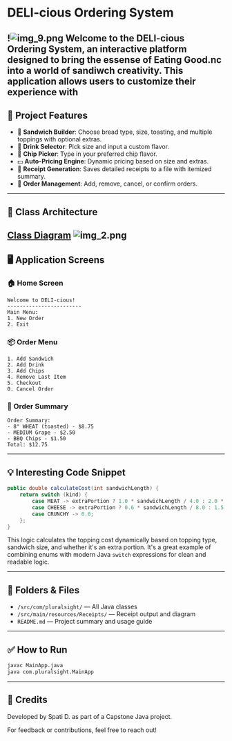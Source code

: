 # DELI-cious Ordering System
!![img_9.png](../../../../../target/img_9.png)
Welcome to the **DELI-cious Ordering System**, an interactive platform designed to bring the essense of Eating Good.nc into a world of sandiwch creativity. 
This application allows users to customize their experience with
---

## 📌 Project Features

* 🍞 **Sandwich Builder**: Choose bread type, size, toasting, and multiple toppings with optional extras.
* 🥤 **Drink Selector**: Pick size and input a custom flavor.
* 🍟 **Chip Picker**: Type in your preferred chip flavor.
* 💵 **Auto-Pricing Engine**: Dynamic pricing based on size and extras.
* 📄 **Receipt Generation**: Saves detailed receipts to a file with itemized summary.
* 🧾 **Order Management**: Add, remove, cancel, or confirm orders.

---

## 🧱 Class Architecture

[Class Diagram](src/main/resources/Receipts/Capstone%202%20-%20DELI-cious.png)
![img_2.png](../../../../../target/img_2.png)
---

## 🖥️ Application Screens

### 🏠 Home Screen

```
Welcome to DELI-cious!
------------------------
Main Menu:
1. New Order
2. Exit
```

### 📦 Order Menu

```
1. Add Sandwich
2. Add Drink
3. Add Chips
4. Remove Last Item
5. Checkout
0. Cancel Order
```

### 🧾 Order Summary

```
Order Summary:
- 8" WHEAT (toasted) - $8.75
- MEDIUM Grape - $2.50
- BBQ Chips - $1.50
Total: $12.75
```

---

## 💡 Interesting Code Snippet

```java
public double calculateCost(int sandwichLength) {
    return switch (kind) {
        case MEAT -> extraPortion ? 1.0 * sandwichLength / 4.0 : 2.0 * sandwichLength / 8.0;
        case CHEESE -> extraPortion ? 0.6 * sandwichLength / 8.0 : 1.5 * sandwichLength / 8.0;
        case CRUNCHY -> 0.0;
    };
}
```

This logic calculates the topping cost dynamically based on topping type, sandwich size, and whether it's an extra portion. It's a great example of combining enums with modern Java `switch` expressions for clean and readable logic.

---

## 📁 Folders & Files

* `/src/com/pluralsight/` — All Java classes
* `/src/main/resources/Receipts/` — Receipt output and diagram
* `README.md` — Project summary and usage guide

---

## ✅ How to Run

```bash
javac MainApp.java
java com.pluralsight.MainApp
```

---

## 🙌 Credits

Developed by Spati D. as part of a Capstone Java project.

For feedback or contributions, feel free to reach out!
